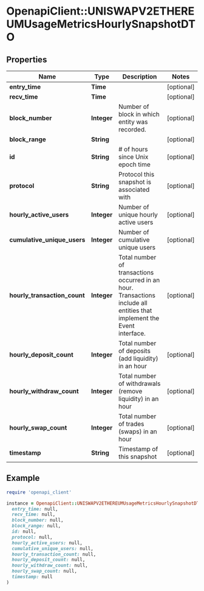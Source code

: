 # OpenapiClient::UNISWAPV2ETHEREUMUsageMetricsHourlySnapshotDTO

## Properties

| Name | Type | Description | Notes |
| ---- | ---- | ----------- | ----- |
| **entry_time** | **Time** |  | [optional] |
| **recv_time** | **Time** |  | [optional] |
| **block_number** | **Integer** | Number of block in which entity was recorded. | [optional] |
| **block_range** | **String** |  | [optional] |
| **id** | **String** | # of hours since Unix epoch time | [optional] |
| **protocol** | **String** | Protocol this snapshot is associated with | [optional] |
| **hourly_active_users** | **Integer** | Number of unique hourly active users | [optional] |
| **cumulative_unique_users** | **Integer** | Number of cumulative unique users | [optional] |
| **hourly_transaction_count** | **Integer** | Total number of transactions occurred in an hour. Transactions include all entities that implement the Event interface. | [optional] |
| **hourly_deposit_count** | **Integer** |  Total number of deposits (add liquidity) in an hour | [optional] |
| **hourly_withdraw_count** | **Integer** | Total number of withdrawals (remove liquidity) in an hour | [optional] |
| **hourly_swap_count** | **Integer** | Total number of trades (swaps) in an hour | [optional] |
| **timestamp** | **String** | Timestamp of this snapshot | [optional] |

## Example

```ruby
require 'openapi_client'

instance = OpenapiClient::UNISWAPV2ETHEREUMUsageMetricsHourlySnapshotDTO.new(
  entry_time: null,
  recv_time: null,
  block_number: null,
  block_range: null,
  id: null,
  protocol: null,
  hourly_active_users: null,
  cumulative_unique_users: null,
  hourly_transaction_count: null,
  hourly_deposit_count: null,
  hourly_withdraw_count: null,
  hourly_swap_count: null,
  timestamp: null
)
```

